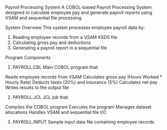 Payroll Processing System
A COBOL-based Payroll Processing System designed to calculate employee pay and generate payroll reports using VSAM and sequential file processing.

System Overview
This system processes employee payroll data by: 
1. Reading employee records from a VSAM KSDS file
2. Calculating gross pay and deductions
3. Generating a payroll report in a sequential file

Program Components
1. PAYROLL.CBL
Main COBOL program that:

Reads employee records from VSAM
Calculates gross pay (Hours Worked * Hourly Rate)
Deducts taxes (20%) and insurance (5%)
Calculates net pay
Writes results to the output file

2. PAYROLL.JCL
JCL job that:

Compiles the COBOL program
Executes the program
Manages dataset allocations
Handles VSAM and sequential file I/O

3. PAYROLL.INPUT
Sample input data file containing employee records
